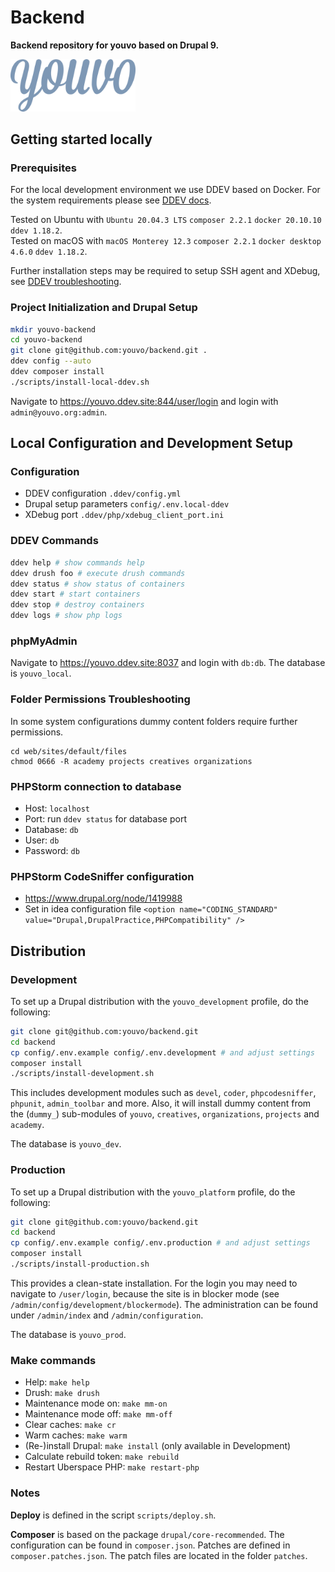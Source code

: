 # Backend

**Backend repository for youvo based on Drupal 9.**

<img src="/resources/logo.png" width="200px">

## Getting started locally

### Prerequisites

For the local development environment we use DDEV based on Docker. For the system requirements please see [DDEV docs](https://ddev.readthedocs.io/en/stable/). 

Tested on Ubuntu with `Ubuntu 20.04.3 LTS` `composer 2.2.1` `docker 20.10.10` `ddev 1.18.2`.    
Tested on macOS with `macOS Monterey 12.3` `composer 2.2.1` `docker desktop 4.6.0` `ddev 1.18.2`.

Further installation steps may be required to setup SSH agent and XDebug, see [DDEV troubleshooting](https://ddev.readthedocs.io/en/stable/users/troubleshooting/).

### Project Initialization and Drupal Setup

```bash
mkdir youvo-backend
cd youvo-backend
git clone git@github.com:youvo/backend.git .
ddev config --auto
ddev composer install
./scripts/install-local-ddev.sh
```

Navigate to https://youvo.ddev.site:844/user/login and login with `admin@youvo.org:admin`.

## Local Configuration and Development Setup

### Configuration

- DDEV configuration `.ddev/config.yml`
- Drupal setup parameters `config/.env.local-ddev`
- XDebug port `.ddev/php/xdebug_client_port.ini` 

### DDEV Commands

```bash
ddev help # show commands help
ddev drush foo # execute drush commands
ddev status # show status of containers
ddev start # start containers
ddev stop # destroy containers
ddev logs # show php logs
```

### phpMyAdmin

Navigate to https://youvo.ddev.site:8037 and login with `db:db`. The database is `youvo_local`.

### Folder Permissions Troubleshooting

In some system configurations dummy content folders require further permissions.

```
cd web/sites/default/files
chmod 0666 -R academy projects creatives organizations
```
### PHPStorm connection to database

- Host: `localhost`
- Port: run `ddev status` for database port
- Database: `db`
- User: `db`
- Password: `db`

### PHPStorm CodeSniffer configuration

* https://www.drupal.org/node/1419988
* Set in idea configuration file `<option name="CODING_STANDARD" value="Drupal,DrupalPractice,PHPCompatibility" />`

## Distribution

### Development 

To set up a Drupal distribution with the `youvo_development` profile, do the following:

```bash
git clone git@github.com:youvo/backend.git
cd backend
cp config/.env.example config/.env.development # and adjust settings
composer install
./scripts/install-development.sh
```

This includes development modules such as `devel`, `coder`, `phpcodesniffer`, `phpunit`, `admin_toolbar` and more. Also, it will install dummy content from the (`dummy_`) sub-modules of `youvo`, `creatives`, `organizations`, `projects` and `academy`.

The database is `youvo_dev`.

### Production

To set up a Drupal distribution with the `youvo_platform` profile, do the following:

```bash
git clone git@github.com:youvo/backend.git
cd backend
cp config/.env.example config/.env.production # and adjust settings
composer install
./scripts/install-production.sh
```

This provides a clean-state installation. For the login you may need to navigate to `/user/login`, because the site is in blocker mode (see `/admin/config/development/blockermode`). The administration can be found under `/admin/index` and `/admin/configuration`.

The database is `youvo_prod`.

### Make commands

- Help: `make help`
- Drush: `make drush`
- Maintenance mode on: `make mm-on`
- Maintenance mode off: `make mm-off`
- Clear caches: `make cr`
- Warm caches: `make warm`
- (Re-)install Drupal: `make install` (only available in Development)
- Calculate rebuild token: `make rebuild`
- Restart Uberspace PHP: `make restart-php`

### Notes

**Deploy** is defined in the script `scripts/deploy.sh`.

**Composer** is based on the package `drupal/core-recommended`. The configuration can be found in `composer.json`. Patches are defined in `composer.patches.json`. The patch files are located in the folder `patches`.
